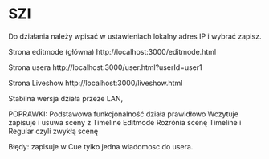 # SZI
Do działania należy wpisać w ustawieniach lokalny adres IP i wybrać zapisz.  

Strona editmode (główna) 
http://localhost:3000/editmode.html

Strona usera
http://localhost:3000/user.html?userId=user1

Strona Liveshow
http://localhost:3000/liveshow.html

Stabilna wersja działa przeze LAN, 

POPRAWKI: 
Podstawowa funkcjonalność działa prawidłowo
Wczytuje zapisuje i usuwa sceny 
z Timeline
Editmode 
Rozrónia scenę Timeline i Regular czyli zwykłą scenę

Błędy: 
zapisuje w Cue tylko jedna wiadomosc do usera. 